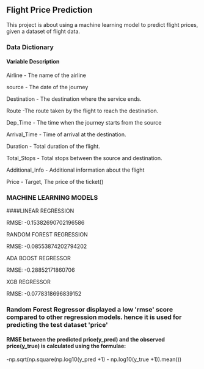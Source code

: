 ## Flight Price Prediction

This project is about using a machine learning model to predict flight prices, given a dataset of flight data.

### Data Dictionary

#### Variable	Description

Airline	- The name of the airline

source -	The date of the journey

Destination -	The destination where the service ends.

Route -The route taken by the flight to reach the destination.

Dep_Time -	The time when the journey starts from the source

Arrival_Time -	Time of arrival at the destination.

Duration -	Total duration of the flight.

Total_Stops -	Total stops between the source and destination.

Additional_Info -	Additional information about the flight

Price -	Target, The price of the ticket()

### MACHINE LEARNING MODELS

####LINEAR REGRESSION

RMSE: -0.15382690702196586

RANDOM FOREST REGRESSION

RMSE: -0.08553874202794202

ADA BOOST REGRESSOR

RMSE: -0.28852171860706

XGB REGRESSOR

RMSE: -0.0778318696839152

### Random Forest Regressor displayed a low 'rmse' score compared to other regression models. hence it is used for predicting the test dataset 'price'



#### RMSE between the predicted price(y_pred) and the observed price(y_true) is calculated using the formulae:

-np.sqrt(np.square(np.log10(y_pred +1) - np.log10(y_true +1)).mean())
